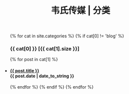 ﻿---
layout: default
title: "韦氏传媒 | 分类"
---

<ul class="list-unstyled">
{% for cat in site.categories %} 
  {% if cat[0] != 'blog' %} 
     <a name="{{ cat[0] }}" style="position: relative; top: -70px; display: block; height: 0; overflow: hidden;"></a>
     <h3>{{ cat[0] }} [{{ cat[1].size }}]</h3> 
     {% for post in cat[1] %} 
       <li>
         <h4>
           <a href="{{ post.url }}">{{ post.title }}</a>
           <div class="post-date"><span class="glyphicon glyphicon-time"></span> {{ post.date | date_to_string }} </div>
         </h4>
       </li>           
	   {% endfor %} 
   {% endif %} 
{% endfor %} 
</ul>
  
  



